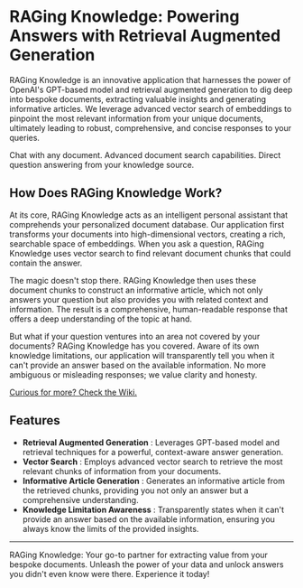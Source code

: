 <h1>RAGing Knowledge: Powering Answers with Retrieval Augmented Generation</h1>

RAGing Knowledge is an innovative application that harnesses the power of OpenAI's GPT-based model and retrieval augmented generation to dig deep into bespoke documents, extracting valuable insights and generating informative articles. We leverage advanced vector search of embeddings to pinpoint the most relevant information from your unique documents, ultimately leading to robust, comprehensive, and concise responses to your queries.

Chat with any document. Advanced document search capabilities. Direct question answering from your knowledge source.

<h2>How Does RAGing Knowledge Work?</h2>

At its core, RAGing Knowledge acts as an intelligent personal assistant that comprehends your personalized document database. Our application first transforms your documents into high-dimensional vectors, creating a rich, searchable space of embeddings. When you ask a question, RAGing Knowledge uses vector search to find relevant document chunks that could contain the answer.

The magic doesn't stop there. RAGing Knowledge then uses these document chunks to construct an informative article, which not only answers your question but also provides you with related context and information. The result is a comprehensive, human-readable response that offers a deep understanding of the topic at hand.

But what if your question ventures into an area not covered by your documents? RAGing Knowledge has you covered. Aware of its own knowledge limitations, our application will transparently tell you when it can't provide an answer based on the available information. No more ambiguous or misleading responses; we value clarity and honesty.

[Curious for more? Check the Wiki.](https://github.com/JayEh/raging-knowledge/wiki)

<h2>Features</h2>

<ul>
  <li>
    <strong>Retrieval Augmented Generation</strong>
    : Leverages GPT-based model and retrieval techniques for a powerful, context-aware answer generation.
  </li>
  <li>
    <strong>Vector Search</strong>
    : Employs advanced vector search to retrieve the most relevant chunks of information from your documents.
  </li>
  <li>
    <strong>Informative Article Generation</strong>
    : Generates an informative article from the retrieved chunks, providing you not only an answer but a comprehensive understanding.
  </li>
  <li>
    <strong>Knowledge Limitation Awareness</strong>
    : Transparently states when it can't provide an answer based on the available information, ensuring you always know the limits of the provided insights.
  </li>
</ul>

<hr>

RAGing Knowledge: Your go-to partner for extracting value from your bespoke documents. Unleash the power of your data and unlock answers you didn't even know were there. Experience it today!
